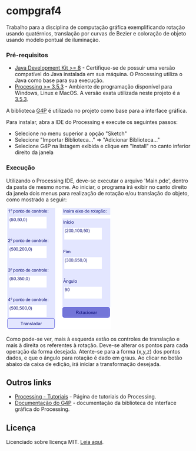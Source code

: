 # compgraf4

Trabalho para a disciplina de computação gráfica exemplificando rotação usando quatérnios, translação por curvas de Bezier e coloração de objeto usando modelo pontual de iluminação.

### Pré-requisitos

* [Java Development Kit >= 8](https://www.oracle.com/technetwork/pt/java/javase/downloads/jdk8-downloads-2133151.html) - Certifique-se de possuir uma versão compatível do Java instalada em sua máquina. O Processing utiliza o Java como base para sua execução.
* [Processing >= 3.5.3](https://processing.org/download/) - Ambiente de programação
disponível para Windows, Linux e MacOS. A versão exata utilizada
neste projeto é a [3.5.3](http://download.processing.org/processing-3.5.3-linux64.tgz).

A biblioteca [G4P](http://www.lagers.org.uk/g4p/) é utilizada no projeto como base para a interface gráfica.

Para instalar, abra a IDE do Processing e execute os seguintes passos:

* Selecione no menu superior a opção "Sketch"
* Selecione "Importar Biblioteca..." => "Adicionar Biblioteca..."
* Selecione G4P na listagem exibida e clique em "Install" no canto inferior direito da janela

### Execução

Utilizando o Processing IDE, deve-se executar o arquivo 'Main.pde', dentro da pasta de mesmo nome.
Ao iniciar, o programa irá exibir no canto direito da janela dois menus para realização de rotação e/ou translação do objeto, como mostrado a seguir:

![Controle de transformações](Docs/controle_transform.png?raw=true "Configuração padrão para transformações")

Como pode-se ver, mais à esquerda estão os controles de translação e mais à direita os referentes à rotação. Deve-se alterar os pontos para cada operação da forma desejada. Atente-se para a forma (x,y,z) dos pontos dados, e que o ângulo para rotação é dado em graus. Ao clicar no botão abaixo da caixa de edição, irá iniciar a transformação desejada.


## Outros links

* [Processing - Tutoriais](https://processing.org/tutorials/) - Página de tutoriais do Processing.
* [Documentação do G4P](http://www.lagers.org.uk/g4p/ref/index.html) - documentação da biblioteca de interface gráfica do Processing.

## Licença

Licenciado sobre licença MIT. [Leia aqui](https://github.com/lffloyd/compgraf4/blob/master/LICENSE).
